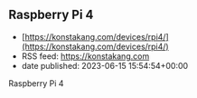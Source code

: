## Raspberry Pi 4
 - [https://konstakang.com/devices/rpi4/](https://konstakang.com/devices/rpi4/)
 - RSS feed: https://konstakang.com
 - date published: 2023-06-15 15:54:54+00:00

Raspberry Pi 4

